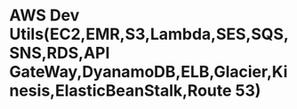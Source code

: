 # AWS Dev Utils(EC2,EMR,S3,Lambda,SES,SQS,SNS,RDS,API GateWay,DyanamoDB,ELB,Glacier,Kinesis,ElasticBeanStalk,Route 53)
